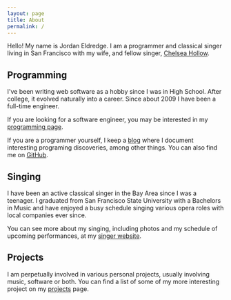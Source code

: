 ```yaml
---
layout: page
title: About
permalink: /
---
```


Hello! My name is Jordan Eldredge. I am a programmer and classical singer
living in San Francisco with my wife, and fellow singer, [Chelsea
Hollow](http://chelseahollow.com).

## Programming

I've been writing web software as a hobby since I was in High School. After
college, it evolved naturally into a career. Since about 2009 I have been
a full-time engineer.

If you are looking for a software engineer, you may be interested in my
[programming page](programmer).

If you are a programmer yourself, I keep a [blog](blog) where I document
interesting programing discoveries, among other things. You can also find me on
[GitHub](https://github.com/captbaritone).

## Singing

I have been an active classical singer in the Bay Area since I was a teenager.
I graduated from San Francisco State University with a Bachelors in Music and
have enjoyed a busy schedule singing various opera roles with local companies
ever since.

You can see more about my singing, including photos and my schedule of upcoming
performances, at my [singer website](singer).

## Projects

I am perpetually involved in various personal projects, usually involving
music, software or both. You can find a list of some of my more interesting
project on my [projects](projects) page.
